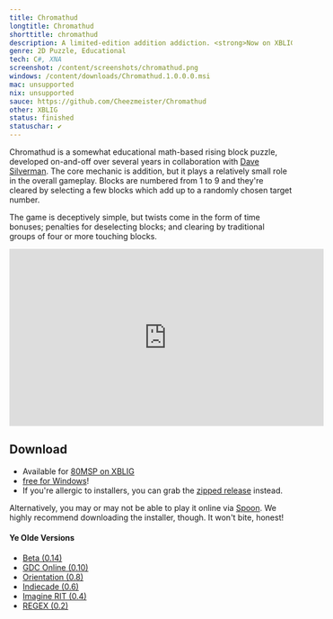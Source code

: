 ```yaml
---
title: Chromathud
longtitle: Chromathud
shorttitle: chromathud
description: A limited-edition addition addiction. <strong>Now on XBLIG!</strong>
genre: 2D Puzzle, Educational
tech: C#, XNA 
screenshot: /content/screenshots/chromathud.png
windows: /content/downloads/Chromathud.1.0.0.0.msi
mac: unsupported
nix: unsupported
sauce: https://github.com/Cheezmeister/Chromathud
other: XBLIG
status: finished
statuschar: ✔
--- 
```


Chromathud is a somewhat educational math-based rising block puzzle, developed on-and-off over several years in collaboration with [Dave Silverman](http://davesilvermanart.com/). 
The core mechanic is addition, but it plays a relatively small role in the overall gameplay. 
Blocks are numbered from 1 to 9 and they're cleared by selecting a few blocks which add up to a randomly chosen target number. 

The game is deceptively simple, but twists come in the form of time bonuses; penalties for deselecting blocks; and clearing by traditional groups of four or more touching blocks. 

<iframe width="560" height="315" src="http://www.youtube.com/embed/jBqc_PjGK08" frameborder="0" allowfullscreen></iframe>


## Download ##
- Available for [80MSP on XBLIG](http://marketplace.xbox.com/en-US/Product/Chromathud/66acd000-77fe-1000-9115-d80258550cc3) 
- [free for Windows]($windows$)! 
- If you're allergic to installers, you can grab the [zipped release](/content/downloads/Chromathud.1.0.0.0.7z) instead. 

Alternatively, you may or may not be able to play it online via [Spoon](http://spoon.net/chromathud). We highly recommend downloading the installer, though. It won't bite, honest!


#### Ye Olde Versions ####
- [Beta (0.14)](/content/downloads/Chromathud_Beta.zip)
- [GDC Online (0.10)](/content/downloads/Chromathud_GDC.zip)
- [Orientation (0.8)](/content/downloads/Chromathud_Orientation.zip)
- [Indiecade (0.6)](/content/downloads/Chromathud_Indiecade.zip)
- [Imagine RIT (0.4)](/content/downloads/Chromathud_Imagine.zip)
- [REGEX (0.2)](/content/downloads/Chromathud_REGEX.zip)
